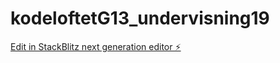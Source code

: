# kodeloftetG13_undervisning19

[Edit in StackBlitz next generation editor ⚡️](https://stackblitz.com/~/github.com/JulieKodehode/kodeloftetG13_undervisning19)